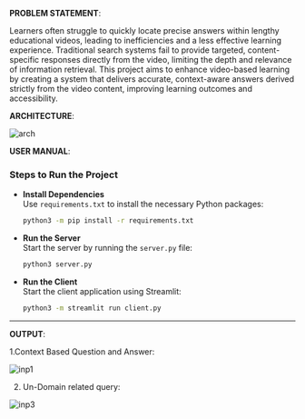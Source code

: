 **PROBLEM STATEMENT**:

Learners often struggle to quickly locate precise answers within lengthy educational videos, leading to inefficiencies and a less effective learning experience. Traditional search systems fail to provide targeted, content-specific responses directly from the video, limiting the depth and relevance of information retrieval.
This project aims to enhance video-based learning by creating a system that delivers accurate, context-aware answers derived strictly from the video content, improving learning outcomes and accessibility.


**ARCHITECTURE**:




![arch](https://github.com/user-attachments/assets/ef7f032b-2cdd-4113-80d0-6f7cb4c734f8)



**USER MANUAL**:

### **Steps to Run the Project**

- **Install Dependencies**  
  Use `requirements.txt` to install the necessary Python packages:

  ```bash
  python3 -m pip install -r requirements.txt
  ```

- **Run the Server**  
  Start the server by running the `server.py` file:

  ```bash
  python3 server.py
  ```

- **Run the Client**  
  Start the client application using Streamlit:

  ```bash
  python3 -m streamlit run client.py
  ```

---
**OUTPUT**:

1.Context Based Question and Answer:




![inp1](https://github.com/user-attachments/assets/7805de41-e56f-4637-bb84-0d3b7cd000cf)



2. Un-Domain related query:

![inp3](https://github.com/user-attachments/assets/6aa0a902-4c76-456b-948c-c260c3f3b424)
